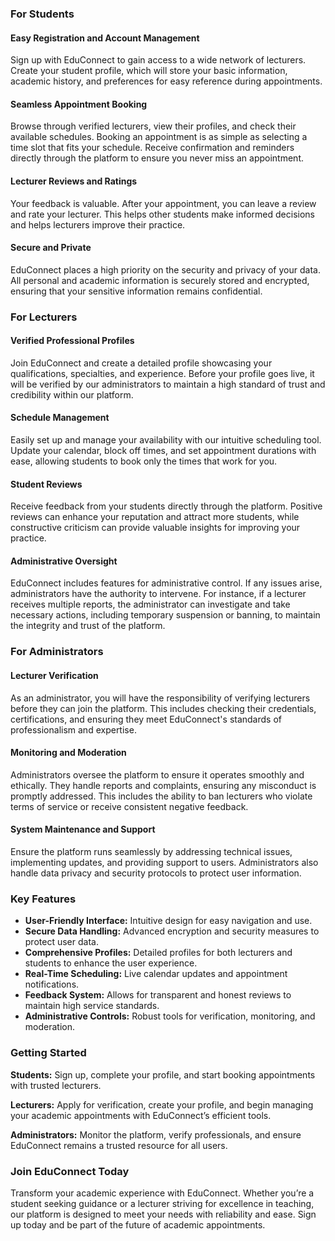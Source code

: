 ### For Students

#### Easy Registration and Account Management

Sign up with EduConnect to gain access to a wide network of lecturers. Create your student profile, which will store your basic information, academic history, and preferences for easy reference during appointments.

#### Seamless Appointment Booking

Browse through verified lecturers, view their profiles, and check their available schedules. Booking an appointment is as simple as selecting a time slot that fits your schedule. Receive confirmation and reminders directly through the platform to ensure you never miss an appointment.

#### Lecturer Reviews and Ratings

Your feedback is valuable. After your appointment, you can leave a review and rate your lecturer. This helps other students make informed decisions and helps lecturers improve their practice.

#### Secure and Private

EduConnect places a high priority on the security and privacy of your data. All personal and academic information is securely stored and encrypted, ensuring that your sensitive information remains confidential.

### For Lecturers

#### Verified Professional Profiles

Join EduConnect and create a detailed profile showcasing your qualifications, specialties, and experience. Before your profile goes live, it will be verified by our administrators to maintain a high standard of trust and credibility within our platform.

#### Schedule Management

Easily set up and manage your availability with our intuitive scheduling tool. Update your calendar, block off times, and set appointment durations with ease, allowing students to book only the times that work for you.

#### Student Reviews

Receive feedback from your students directly through the platform. Positive reviews can enhance your reputation and attract more students, while constructive criticism can provide valuable insights for improving your practice.

#### Administrative Oversight

EduConnect includes features for administrative control. If any issues arise, administrators have the authority to intervene. For instance, if a lecturer receives multiple reports, the administrator can investigate and take necessary actions, including temporary suspension or banning, to maintain the integrity and trust of the platform.

### For Administrators

#### Lecturer Verification

As an administrator, you will have the responsibility of verifying lecturers before they can join the platform. This includes checking their credentials, certifications, and ensuring they meet EduConnect's standards of professionalism and expertise.

#### Monitoring and Moderation

Administrators oversee the platform to ensure it operates smoothly and ethically. They handle reports and complaints, ensuring any misconduct is promptly addressed. This includes the ability to ban lecturers who violate terms of service or receive consistent negative feedback.

#### System Maintenance and Support

Ensure the platform runs seamlessly by addressing technical issues, implementing updates, and providing support to users. Administrators also handle data privacy and security protocols to protect user information.

### Key Features

- **User-Friendly Interface:** Intuitive design for easy navigation and use.
- **Secure Data Handling:** Advanced encryption and security measures to protect user data.
- **Comprehensive Profiles:** Detailed profiles for both lecturers and students to enhance the user experience.
- **Real-Time Scheduling:** Live calendar updates and appointment notifications.
- **Feedback System:** Allows for transparent and honest reviews to maintain high service standards.
- **Administrative Controls:** Robust tools for verification, monitoring, and moderation.

### Getting Started

**Students:** Sign up, complete your profile, and start booking appointments with trusted lecturers.

**Lecturers:** Apply for verification, create your profile, and begin managing your academic appointments with EduConnect’s efficient tools.

**Administrators:** Monitor the platform, verify professionals, and ensure EduConnect remains a trusted resource for all users.

### Join EduConnect Today

Transform your academic experience with EduConnect. Whether you’re a student seeking guidance or a lecturer striving for excellence in teaching, our platform is designed to meet your needs with reliability and ease. Sign up today and be part of the future of academic appointments.